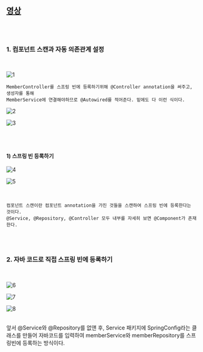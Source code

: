 [영상](https://www.inflearn.com/course/%EC%8A%A4%ED%94%84%EB%A7%81-%EC%9E%85%EB%AC%B8-%EC%8A%A4%ED%94%84%EB%A7%81%EB%B6%80%ED%8A%B8/lecture/49586?tab=curriculum)
---------------------------------------------------------------------

<br>
<br>

### 1. 컴포넌트 스캔과 자동 의존관계 설정

<br>

![1](https://github.com/butcher313/TIL/blob/master/image/%EC%8A%A4%ED%94%84%EB%A7%810830/1.JPG)

    MemberController를 스프링 빈에 등록하기위해 @Controller annotation을 써주고, 생성자를 통해 
    MemberService에 연결해야하므로 @Autowired를 적어준다. 밑에도 다 이런 식이다.

![2](https://github.com/butcher313/TIL/blob/master/image/%EC%8A%A4%ED%94%84%EB%A7%810830/2.JPG)

![3](https://github.com/butcher313/TIL/blob/master/image/%EC%8A%A4%ED%94%84%EB%A7%810830/3.JPG)

<br>
<br>

#### 1) 스프링 빈 등록하기 

![4](https://github.com/butcher313/TIL/blob/master/image/%EC%8A%A4%ED%94%84%EB%A7%810830/4.JPG)

![5](https://github.com/butcher313/TIL/blob/master/image/%EC%8A%A4%ED%94%84%EB%A7%810830/5.JPG)

<br>


    컴포넌트 스캔이란 컴포넌트 annotation을 가진 것들을 스캔하여 스프링 빈에 등록한다는 것이다. 
    @Service, @Repository, @Controller 모두 내부를 자세히 보면 @Component가 존재한다.
    
<br>
<br>

### 2. 자바 코드로 직접 스프링 빈에 등록하기

<br>

![6](https://github.com/butcher313/TIL/blob/master/image/%EC%8A%A4%ED%94%84%EB%A7%810901/6.JPG)

![7](https://github.com/butcher313/TIL/blob/master/image/%EC%8A%A4%ED%94%84%EB%A7%810901/7.JPG)

![8](https://github.com/butcher313/TIL/blob/master/image/%EC%8A%A4%ED%94%84%EB%A7%810901/8.JPG)


<br>
            앞서 @Service와 @Repository를 없앤 후, Service 패키지에 SpringConfig라는 클래스를 만들어 자바코드를 
            입력하여 memberService와 memberRepository를 스프링빈에 등록하는 방식이다. 
        
